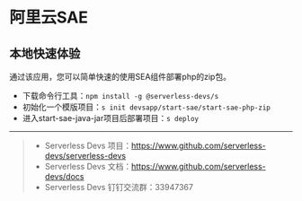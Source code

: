 # 阿里云SAE

## 本地快速体验

通过该应用，您可以简单快速的使用SEA组件部署php的zip包。

- 下载命令行工具：`npm install -g @serverless-devs/s`
- 初始化一个模版项目：`s init devsapp/start-sae/start-sae-php-zip`
- 进入start-sae-java-jar项目后部署项目：`s deploy`


-----

> - Serverless Devs 项目：https://www.github.com/serverless-devs/serverless-devs   
> - Serverless Devs 文档：https://www.github.com/serverless-devs/docs   
> - Serverless Devs 钉钉交流群：33947367    